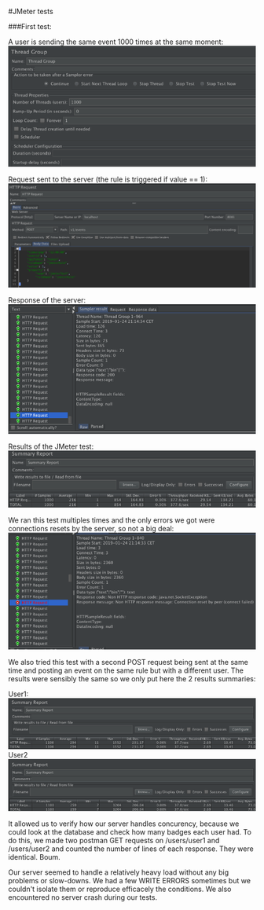 #JMeter tests

###First test: 

A user is sending the same event 1000 times at the same moment: 
![](images/config_jmeter1.png)

Request sent to the server (the rule is triggered if value == 1):
![](images/request_jmeter1.png)

Response of the server:
![](images/response_jmeter1.png)

Results of the JMeter test:
![](images/results_jmeter1.png)

We ran this test multiples times and the only errors we got were connections resets by the server, so not a big deal:
![](images/error1_jmeter1.png)

We also tried this test with a second POST request being sent at the same time and posting an event on the same rule but with a different user. The results were sensibly the same so we only put here the 2 results summaries:

User1:
![](images/results1_jmeter2.png)
User2
![](images/results2_jmeter2.png)

It allowed us to verify how our server handles concurency, because we could look at the database and check how many badges each user had. To do this, we made two postman GET requests on /users/user1 and /users/user2 and counted the number of lines of each response. They were identical. Boum.

Our server seemed to handle a relatively heavy load without any big problems or slow-downs. We had a few WRITE ERRORS sometimes but we couldn't isolate them or reproduce efficacely the conditions. We also encountered no server crash during our tests.








